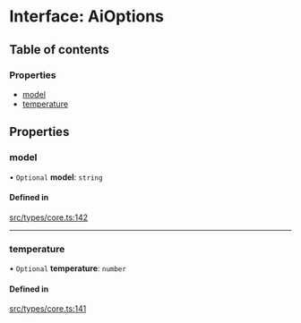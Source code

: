 # Interface: AiOptions

## Table of contents

### Properties

- [model](../wiki/AiOptions#model)
- [temperature](../wiki/AiOptions#temperature)

## Properties

### model

• `Optional` **model**: `string`

#### Defined in

[src/types/core.ts:142](https://github.com/decisively-io/interview-sdk/blob/770bbcca93a518c7b415ad9d9ccd638fa2cf2acf/src/types/core.ts#L142)

___

### temperature

• `Optional` **temperature**: `number`

#### Defined in

[src/types/core.ts:141](https://github.com/decisively-io/interview-sdk/blob/770bbcca93a518c7b415ad9d9ccd638fa2cf2acf/src/types/core.ts#L141)
